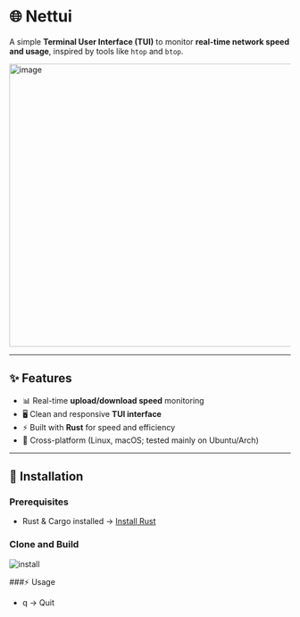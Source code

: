 # 🌐 Nettui

A simple **Terminal User Interface (TUI)** to monitor **real-time network speed and usage**, inspired by tools like `htop` and `btop`.

<img width="942" height="507" alt="image" src="https://github.com/user-attachments/assets/b23cb8ee-f976-4bc4-89c7-7df86334f299" />

---

## ✨ Features
- 📊 Real-time **upload/download speed** monitoring
- 🖥️ Clean and responsive **TUI interface**
- ⚡ Built with **Rust** for speed and efficiency
- 🔧 Cross-platform (Linux, macOS; tested mainly on Ubuntu/Arch)

---

## 🚀 Installation

### Prerequisites
- Rust & Cargo installed → [Install Rust](https://www.rust-lang.org/tools/install)

### Clone and Build
![install](https://github.com/user-attachments/assets/4ecfe587-fd9e-49cf-af54-1abbdcb80899)

###⚡ Usage

- q → Quit
